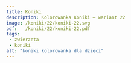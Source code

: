 ```yaml
---
title: Koniki
description: Kolorowanka Koniki – wariant 22
image: /koniki/22/koniki-22.svg
pdf:   /koniki/22/koniki-22.pdf
tags:
 - zwierzeta
 - koniki
alt: "koniki kolorowanka dla dzieci"
---
```

